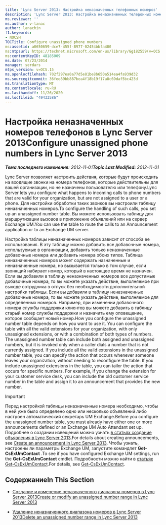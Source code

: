 ```yaml
---
title: 'Lync Server 2013: Настройка неназначенных телефонных номеров'
description: 'Lync Server 2013: Настройка неназначенных телефонных номеров.'
ms.reviewer: ''
ms.author: v-lanac
author: lanachin
f1.keywords:
- NOCSH
TOCTitle: Configure unassigned phone numbers
ms:assetid: a0650659-dce7-455f-8977-02454bbfa400
ms:mtpsurl: https://technet.microsoft.com/en-us/library/Gg182559(v=OCS.15)
ms:contentKeyID: 48185009
ms.date: 07/23/2014
manager: serdars
mtps_version: v=OCS.15
ms.openlocfilehash: 702f297ea0a77d5e81be8b650a514ea4fa939d32
ms.sourcegitcommit: 36fee89bb887bea4f18b19f17a8c69daf5bc423d
ms.translationtype: MT
ms.contentlocale: ru-RU
ms.lasthandoff: 11/26/2020
ms.locfileid: "49433586"
---
```

# <a name="configure-unassigned-phone-numbers-in-lync-server-2013"></a><span data-ttu-id="61ddc-103">Настройка неназначенных номеров телефонов в Lync Server 2013</span><span class="sxs-lookup"><span data-stu-id="61ddc-103">Configure unassigned phone numbers in Lync Server 2013</span></span>

<div data-xmlns="http://www.w3.org/1999/xhtml">

<div class="topic" data-xmlns="http://www.w3.org/1999/xhtml" data-msxsl="urn:schemas-microsoft-com:xslt" data-cs="https://msdn.microsoft.com/">

<div data-asp="https://msdn2.microsoft.com/asp">



</div>

<div id="mainSection">

<div id="mainBody"><span data-ttu-id="61ddc-104">

<span> </span></span><span class="sxs-lookup"><span data-stu-id="61ddc-104">

<span> </span></span></span>

<span data-ttu-id="61ddc-105">_**Тема последнего изменения:** 2012-11-01_</span><span class="sxs-lookup"><span data-stu-id="61ddc-105">_**Topic Last Modified:** 2012-11-01_</span></span>

<span data-ttu-id="61ddc-106">Lync Server позволяет настроить действия, которые будут происходить на входящие звонки на номера телефонов, которые действительны для вашей организации, но не назначены пользователю или телефону.</span><span class="sxs-lookup"><span data-stu-id="61ddc-106">Lync Server lets you configure what happens to incoming calls to phone numbers that are valid for your organization, but are not assigned to a user or a phone.</span></span> <span data-ttu-id="61ddc-107">Для настройки обработки таких звонков вы настроили таблицу неназначенных номеров.</span><span class="sxs-lookup"><span data-stu-id="61ddc-107">To configure the handling of such calls, you set up an unassigned number table.</span></span> <span data-ttu-id="61ddc-108">Вы можете использовать таблицу для маршрутизации вызовов в приложение объявлений или на сервер Exchange UM.</span><span class="sxs-lookup"><span data-stu-id="61ddc-108">You can use the table to route the calls to an Announcement application or to an Exchange UM server.</span></span>

<span data-ttu-id="61ddc-p102">Настройка таблицы неназначенных номеров зависит от способа ее использования. В эту таблицу можно добавить все добавочные номера, используемые в организации, добавить только неназначенные добавочные номера или добавить номера обоих типов. Таблица неназначенных номеров может содержать назначенные и неназначенные номера, но вызывается только в том случае, если звонящий набирает номер, который в настоящее время не назначен. Если вы добавили в таблицу неназначенных номеров все допустимые добавочные номера, то вы можете указать действие, выполняемое при выходе сотрудника в отпуск без необходимости дополнительной настройки таблицы. Если вы добавили в таблицу неназначенные добавочные номера, то вы можете указать действие, выполняемое для определенных номеров. Например, при изменении добавочного номера службы поддержки клиентов вы можете добавить в таблицу старый номер службы поддержки и назначить ему оповещение, которое сообщает новый номер.</span><span class="sxs-lookup"><span data-stu-id="61ddc-p102">How you configure the unassigned number table depends on how you want to use it. You can configure the table with all the valid extensions for your organization, with only unassigned extensions, or with a combination of both types of numbers. The unassigned number table can include both assigned and unassigned numbers, but it is invoked only when a caller dials a number that is not currently assigned. If you include all the valid extensions in the unassigned number table, you can specify the action that occurs whenever someone leaves your organization, without needing to reconfigure the table. If you include unassigned extensions in the table, you can tailor the action that occurs for specific numbers. For example, if you change the extension for your customer service desk, you can include the old customer service number in the table and assign it to an announcement that provides the new number.</span></span>

<div>


> [!IMPORTANT]  
> <span data-ttu-id="61ddc-115">Перед настройкой таблицы неназначенные номера необходимо, чтобы в ней уже было определено одно или несколько объявлений либо настроен автоматический секретарь UM Exchange.</span><span class="sxs-lookup"><span data-stu-id="61ddc-115">Before you configure the unassigned number table, you must already have either one or more announcements defined or an Exchange UM Auto Attendant set up.</span></span> <span data-ttu-id="61ddc-116">Подробнее о создании извещений можно узнать <A href="lync-server-2013-create-an-announcement.md">в статьях создание объявления в Lync Server 2013</A>.</span><span class="sxs-lookup"><span data-stu-id="61ddc-116">For details about creating announcements, see <A href="lync-server-2013-create-an-announcement.md">Create an announcement in Lync Server 2013</A>.</span></span> <span data-ttu-id="61ddc-117">Чтобы узнать, настроены ли параметры Exchange UM, запустите командлет <STRONG>Get-CsExUmContact</STRONG> .</span><span class="sxs-lookup"><span data-stu-id="61ddc-117">To see if you have configured Exchange UM settings, run the <STRONG>Get-CsExUmContact</STRONG> cmdlet.</span></span> <span data-ttu-id="61ddc-118">Подробности можно найти в <A href="https://docs.microsoft.com/powershell/module/skype/Get-CsExUmContact">статьях Get-CsExUmContact</A>.</span><span class="sxs-lookup"><span data-stu-id="61ddc-118">For details, see <A href="https://docs.microsoft.com/powershell/module/skype/Get-CsExUmContact">Get-CsExUmContact</A>.</span></span>



</div>

<div>

## <a name="in-this-section"></a><span data-ttu-id="61ddc-119">Содержание</span><span class="sxs-lookup"><span data-stu-id="61ddc-119">In This Section</span></span>

  - [<span data-ttu-id="61ddc-120">Создание и изменение неназначенного диапазона номеров в Lync Server 2013</span><span class="sxs-lookup"><span data-stu-id="61ddc-120">Create or modify an unassigned number range in Lync Server 2013</span></span>](lync-server-2013-create-or-modify-an-unassigned-number-range.md)

  - [<span data-ttu-id="61ddc-121">Удаление неназначенного диапазона номеров в Lync Server 2013</span><span class="sxs-lookup"><span data-stu-id="61ddc-121">Delete an unassigned number range in Lync Server 2013</span></span>](lync-server-2013-delete-an-unassigned-number-range.md)

<span data-ttu-id="61ddc-122"></div>

</div>

<span> </span>

</div>

</div>

</span><span class="sxs-lookup"><span data-stu-id="61ddc-122"></div>

</div>

<span> </span>

</div>

</div>

</span></span></div>

